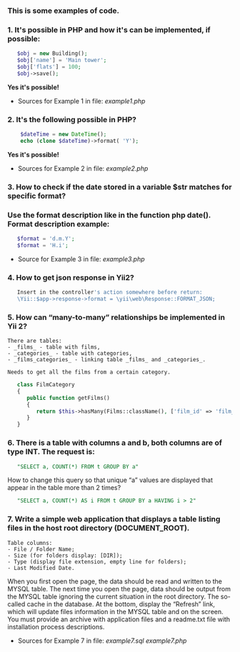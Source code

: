 ### This is some examples of code.

### 1. It's possible in PHP and how it's can be implemented, if possible:
```php
   $obj = new Building();
   $obj['name'] = 'Main tower';
   $obj['flats'] = 100;
   $obj->save();
```
   **Yes it's possible!**
   
 - Sources for Example 1 in file:
	_example1.php_

### 2. It's the following possible in PHP?
```php
    $dateTime = new DateTime();
    echo (clone $dateTime)->format( 'Y');
```
   **Yes it's possible!**
   
 - Sources for Example 2 in file:
	_example2.php_
	
### 3. How to check if the date stored in a variable $str matches for specific format? 
###    Use the format description like in the function php date(). Format description example:
```php
   $format = 'd.m.Y';
   $format = 'H.i';
```
 - Source for Example 3 in file:
	_example3.php_
	
### 4. How to get json response in Yii2?
```php
   Insert in the controller's action somewhere before return:
   \Yii::$app->response->format = \yii\web\Response::FORMAT_JSON;
```

### 5. How can “many-to-many” relationships be implemented in Yii 2?
    
    There are tables:
    - _films_ - table with films,
    - _categories_ - table with categories,
    - _films_categories_ - linking table _films_ and _categories_.
    
	Needs to get all the films from a certain category.
	
```php
   class FilmCategory
   {
      public function getFilms()
	  {
         return $this->hasMany(Films::className(), ['film_id' => 'film_id'])->viaTable('films_categories', ['category_id' => 'category_id']);
      }
   }
```

### 6. There is a table with columns a and b, both columns are of type INT. The request is:
```sql
   "SELECT a, COUNT(*) FROM t GROUP BY a"
```
   How to change this query so that unique “a” values are displayed that appear in the table more than 2 times?
   
```sql
   "SELECT a, COUNT(*) AS i FROM t GROUP BY a HAVING i > 2"
```

### 7. Write a simple web application that displays a table listing files in the host root directory (DOCUMENT_ROOT).

    Table columns:
    - File / Folder Name;
    - Size (for folders display: [DIR]);
    - Type (display file extension, empty line for folders);
    - Last Modified Date.

When you first open the page, the data should be read and written to the MYSQL table. The next time you open the page, data should be output from the MYSQL table ignoring the current situation in the root directory. The so-called cache in the database.
At the bottom, display the “Refresh” link, which will update files information in the MYSQL table and on the screen. You must provide an archive with application files and a readme.txt file with installation process descriptions.

 - Sources for Example 7 in file:
    _example7.sql_
    _example7.php_